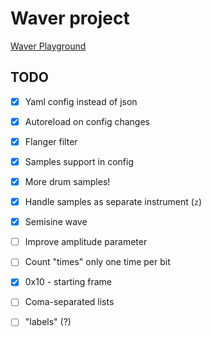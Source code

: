 # Waver project

[Waver Playground](https://avoronkov.github.io/waver/)

## TODO

-   [x] Yaml config instead of json

-   [x] Autoreload on config changes

-   [x] Flanger filter

-   [x] Samples support in config

-   [x] More drum samples!

-   [x] Handle samples as separate instrument (`z`)

-   [x] Semisine wave

-   [ ] Improve amplitude parameter

-   [ ] Count "times" only one time per bit

-   [x] 0x10 - starting frame

-   [ ] Coma-separated lists

-   [ ] "labels" (?)
